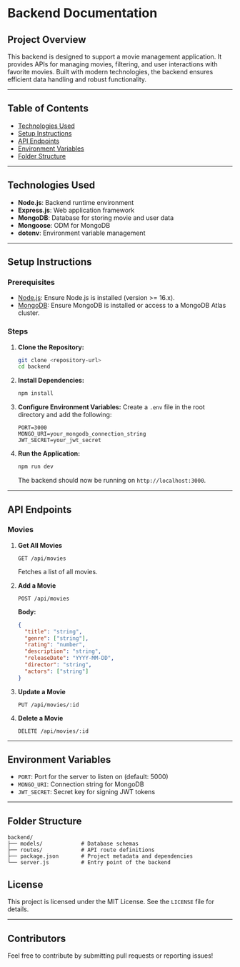 # Backend Documentation

## Project Overview
This backend is designed to support a movie management application. It provides APIs for managing movies, filtering, and user interactions with favorite movies. Built with modern technologies, the backend ensures efficient data handling and robust functionality.

---

## Table of Contents
- [Technologies Used](#technologies-used)
- [Setup Instructions](#setup-instructions)
- [API Endpoints](#api-endpoints)
- [Environment Variables](#environment-variables)
- [Folder Structure](#folder-structure)

---

## Technologies Used
- **Node.js**: Backend runtime environment
- **Express.js**: Web application framework
- **MongoDB**: Database for storing movie and user data
- **Mongoose**: ODM for MongoDB
- **dotenv**: Environment variable management

---

## Setup Instructions
### Prerequisites
- [Node.js](https://nodejs.org/): Ensure Node.js is installed (version >= 16.x).
- [MongoDB](https://www.mongodb.com/): Ensure MongoDB is installed or access to a MongoDB Atlas cluster.

### Steps
1. **Clone the Repository:**
   ```bash
   git clone <repository-url>
   cd backend
   ```

2. **Install Dependencies:**
   ```bash
   npm install
   ```

3. **Configure Environment Variables:**
   Create a `.env` file in the root directory and add the following:
   ```env
   PORT=3000
   MONGO_URI=your_mongodb_connection_string
   JWT_SECRET=your_jwt_secret
   ```

4. **Run the Application:**
   ```bash
   npm run dev
   ```
   The backend should now be running on `http://localhost:3000`.

---

## API Endpoints
### Movies
1. **Get All Movies**
   ```http
   GET /api/movies
   ```
   Fetches a list of all movies.

2. **Add a Movie**
   ```http
   POST /api/movies
   ```
   **Body:**
   ```json
   {
     "title": "string",
     "genre": ["string"],
     "rating": "number",
     "description": "string",
     "releaseDate": "YYYY-MM-DD",
     "director": "string",
     "actors": ["string"]
   }
   ```

3. **Update a Movie**
   ```http
   PUT /api/movies/:id
   ```

4. **Delete a Movie**
   ```http
   DELETE /api/movies/:id
   ```

---

## Environment Variables
- `PORT`: Port for the server to listen on (default: 5000)
- `MONGO_URI`: Connection string for MongoDB
- `JWT_SECRET`: Secret key for signing JWT tokens

---

## Folder Structure
```plaintext
backend/
├── models/            # Database schemas
├── routes/            # API route definitions
├── package.json       # Project metadata and dependencies
└── server.js          # Entry point of the backend
```

## License
This project is licensed under the MIT License. See the `LICENSE` file for details.

---

## Contributors
Feel free to contribute by submitting pull requests or reporting issues!